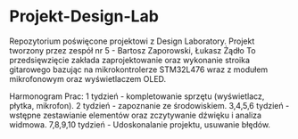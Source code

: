 # Projekt-Design-Lab
Repozytorium poświęcone projektowi z Design Laboratory.
Projekt tworzony przez zespół nr 5 - Bartosz Zaporowski, Łukasz Żądło
To przedsięwzięcie zakłada zaprojektowanie oraz wykonanie stroika gitarowego bazując na mikrokontrolerze STM32L476 wraz z modułem mikrofonowym oraz wyświetlaczem OLED.

Harmonogram Prac:
1 tydzień - kompletowanie sprzętu (wyświetlacz, płytka, mikrofon).
2 tydzień - zapoznanie ze środowiskiem.
3,4,5,6 tydzień - wstępne zestawianie elementów oraz zczytywanie dźwięku i analiza widmowa.
7,8,9,10 tydzień - Udoskonalanie projektu, usuwanie błędów.
